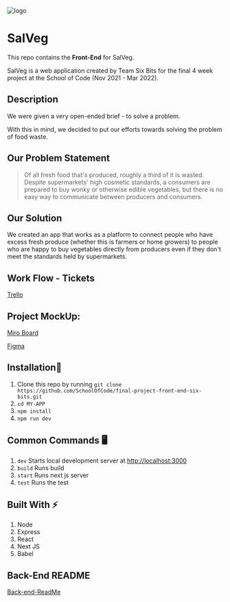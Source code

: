 
![logo](https://user-images.githubusercontent.com/93525369/157888177-96022560-68ce-473f-8c9a-fd497ad374ba.png)

# SalVeg

This repo contains the **Front-End** for SalVeg. 

SalVeg is a web application created by Team Six Bits for the final 4 week project at the School of Code (Nov 2021 - Mar 2022).

## Description

We were given a very open-ended brief - to solve a problem.

With this in mind, we decided to put our efforts towards solving the problem of food waste.

## Our Problem Statement

> Of all fresh food that's produced, roughly a third of it is wasted.
Despite supermarkets' high cosmetic standards, a consumers are prepared to buy wonky or otherwise edible vegetables, but there is no easy way to communicate between producers and consumers.

## Our Solution

We created an app that works as a platform to connect people who have excess fresh produce (whether this is farmers or home growers) to people who are happy to buy vegetables directly from producers even if they don't meet the standards held by supermarkets.

## Work Flow - Tickets
[Trello](https://trello.com/sixbits2)

## Project MockUp:
[Miro Board](https://miro.com/app/board/uXjVONMC4Tw=/)

[Figma](https://www.figma.com/file/3p7PyRYodOVWr08FAv2QTQ/Food-waste-app?node-id=0%3A1)


## Installation🔧

1. Clone this repo by running `git clone https://github.com/SchoolOfCode/final-project-front-end-six-bits.git`
2. `cd MY-APP`
3. `npm install`
4. `npm run dev`

## Common Commands  🖥️ 

1. `dev` Starts local development server at [http://localhost:3000](http://localhost:3000)
2. `build` Runs build
3. `start` Runs next js server
4. `test` Runs the test

## Built With ⚡

1. Node
2. Express
3. React
4. Next JS
5. Babel

## Back-End README

[Back-end-ReadMe](https://github.com/SchoolOfCode/final-project-api-six-bits.git)

